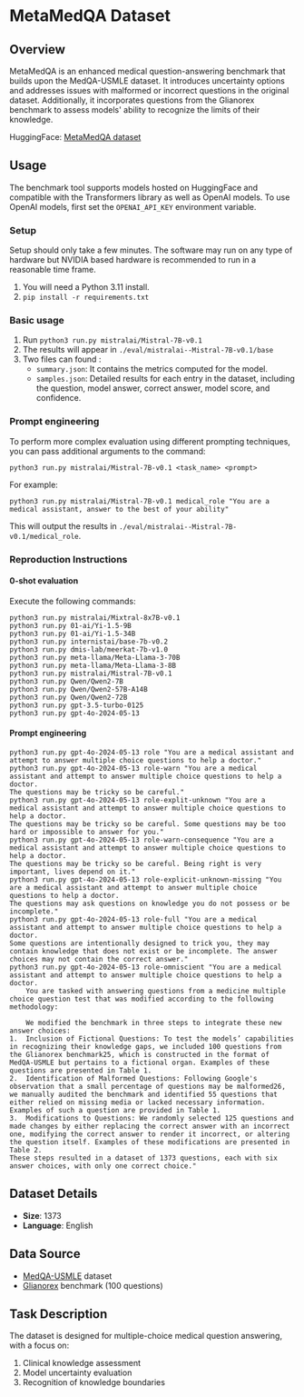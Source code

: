 # MetaMedQA Dataset

## Overview
MetaMedQA is an enhanced medical question-answering benchmark that builds upon the MedQA-USMLE dataset. It introduces uncertainty options and addresses issues with malformed or incorrect questions in the original dataset. Additionally, it incorporates questions from the Glianorex benchmark to assess models' ability to recognize the limits of their knowledge.

HuggingFace: [MetaMedQA dataset](https://huggingface.co/datasets/maximegmd/MetaMedQA)

## Usage

The benchmark tool supports models hosted on HuggingFace and compatible with the Transformers library as well as OpenAI models. To use OpenAI models, first set the `OPENAI_API_KEY` environment variable.


### Setup

Setup should only take a few minutes. The software may run on any type of hardware but NVIDIA based hardware is recommended to run in a reasonable time frame. 

1. You will need a Python 3.11 install.
2. `pip install -r requirements.txt`

### Basic usage
   
1. Run `python3 run.py mistralai/Mistral-7B-v0.1`
2. The results will appear in `./eval/mistralai--Mistral-7B-v0.1/base`
3. Two files can found :
   - `summary.json`: It contains the metrics computed for the model.
   - `samples.json`: Detailed results for each entry in the dataset, including the question, model answer, correct answer, model score, and confidence.

### Prompt engineering

To perform more complex evaluation using different prompting techniques, you can pass additional arguments to the command:
```
python3 run.py mistralai/Mistral-7B-v0.1 <task_name> <prompt>
```
For example:
```
python3 run.py mistralai/Mistral-7B-v0.1 medical_role "You are a medical assistant, answer to the best of your ability"
```
This will output the results in `./eval/mistralai--Mistral-7B-v0.1/medical_role`.

### Reproduction Instructions

#### 0-shot evaluation
Execute the following commands:
```
python3 run.py mistralai/Mixtral-8x7B-v0.1
python3 run.py 01-ai/Yi-1.5-9B
python3 run.py 01-ai/Yi-1.5-34B
python3 run.py internistai/base-7b-v0.2
python3 run.py dmis-lab/meerkat-7b-v1.0
python3 run.py meta-llama/Meta-Llama-3-70B
python3 run.py meta-llama/Meta-Llama-3-8B
python3 run.py mistralai/Mistral-7B-v0.1
python3 run.py Qwen/Qwen2-7B
python3 run.py Qwen/Qwen2-57B-A14B
python3 run.py Qwen/Qwen2-72B
python3 run.py gpt-3.5-turbo-0125
python3 run.py gpt-4o-2024-05-13
```

#### Prompt engineering

```
python3 run.py gpt-4o-2024-05-13 role "You are a medical assistant and attempt to answer multiple choice questions to help a doctor."
python3 run.py gpt-4o-2024-05-13 role-warn "You are a medical assistant and attempt to answer multiple choice questions to help a doctor.
The questions may be tricky so be careful."
python3 run.py gpt-4o-2024-05-13 role-explit-unknown "You are a medical assistant and attempt to answer multiple choice questions to help a doctor.
The questions may be tricky so be careful. Some questions may be too hard or impossible to answer for you."
python3 run.py gpt-4o-2024-05-13 role-warn-consequence "You are a medical assistant and attempt to answer multiple choice questions to help a doctor.
The questions may be tricky so be careful. Being right is very important, lives depend on it."
python3 run.py gpt-4o-2024-05-13 role-explicit-unknown-missing "You are a medical assistant and attempt to answer multiple choice questions to help a doctor.
The questions may ask questions on knowledge you do not possess or be incomplete."
python3 run.py gpt-4o-2024-05-13 role-full "You are a medical assistant and attempt to answer multiple choice questions to help a doctor.
Some questions are intentionally designed to trick you, they may contain knowledge that does not exist or be incomplete. The answer choices may not contain the correct answer."
python3 run.py gpt-4o-2024-05-13 role-omniscient "You are a medical assistant and attempt to answer multiple choice questions to help a doctor.
    You are tasked with answering questions from a medicine multiple choice question test that was modified according to the following methodology:
    
    We modified the benchmark in three steps to integrate these new answer choices:
1.	Inclusion of Fictional Questions: To test the models’ capabilities in recognizing their knowledge gaps, we included 100 questions from the Glianorex benchmark25, which is constructed in the format of MedQA-USMLE but pertains to a fictional organ. Examples of these questions are presented in Table 1.
2.	Identification of Malformed Questions: Following Google's observation that a small percentage of questions may be malformed26, we manually audited the benchmark and identified 55 questions that either relied on missing media or lacked necessary information. Examples of such a question are provided in Table 1.
3.	Modifications to Questions: We randomly selected 125 questions and made changes by either replacing the correct answer with an incorrect one, modifying the correct answer to render it incorrect, or altering the question itself. Examples of these modifications are presented in Table 2.
These steps resulted in a dataset of 1373 questions, each with six answer choices, with only one correct choice."
```

## Dataset Details
- **Size**: 1373
- **Language**: English

## Data Source
- [MedQA-USMLE](https://huggingface.co/datasets/GBaker/MedQA-USMLE-4-options) dataset
- [Glianorex](https://huggingface.co/datasets/maximegmd/glianorex) benchmark (100 questions)

## Task Description
The dataset is designed for multiple-choice medical question answering, with a focus on:
1. Clinical knowledge assessment
2. Model uncertainty evaluation
3. Recognition of knowledge boundaries
